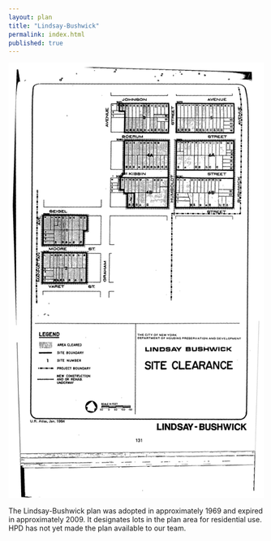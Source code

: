 ```yaml
---
layout: plan
title: "Lindsay-Bushwick"
permalink: index.html
published: true
---
```


![Lindsay-Bushwick in the Atlas of Urban Renewal](Lindsay-Bushwick.jpg)

The Lindsay-Bushwick plan was adopted in approximately 1969 and expired in approximately 2009. It designates lots in the plan area for residential use. HPD has not yet made the plan available to our team.
